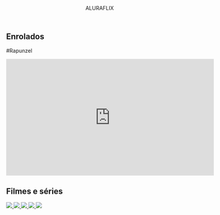 <html lang="pt-BR">
<head>
<link rel="stylesheet" href="styles.css">
<link rel="preconnect" href="https://fonts.googleapis.com">
<link rel="preconnect" href="https://fonts.gstatic.com" crossorigin>
<link
href="https://fonts.googleapis.com/css2?family=Chakra+Petch:ital,wght@0,300;0,40
0;0,500;0,600;0,700;1,300;1,400;1,500;1,600;1,700&display=swap"
rel="stylesheet">
<title>Aluraflix</title>
</head>
<body>
<header>ALURAFLIX</header>
<section class="chamada">
<div class="chamada-texto">
<h1>Enrolados</h1>
<p>#Rapunzel</p>
</div>
<div>
<iframe width="560" height="315"
src="https://youtu.be/GaYo2glRato?si=9e30PPcuthMDy6UY"
title="YouTube video player" frameborder="0"
allow="accelerometer; autoplay; clipboard-write; encrypted-media; 
gyroscope; picture-in-picture; web-share"
referrerpolicy="strict-origin-when-cross-origin" allowfullscreen></iframe>
</div>
</section>
<section class="categoria">
<h2>Filmes e séries</h2>
<div class="categoria-videos">
<a href="https://www.youtube.com/watch?v=GaYo2glRato&t">
<img src="https://img.youtube.com/vi/GaYo2glRato&t/maxresdefault.jpg" />
</a>
<a href="https://www.youtube.com/watch?v=nCmIwcycUJ8">
<img src="https://img.youtube.com/vi/nCmIwcycUJ8/maxresdefault.jpg" />
</a>
<a href="https://www.youtube.com/watch?v=FvRmEapoHRc">
<img src="https://img.youtube.com/vi/FvRmEapoHRc/maxresdefault.jpg" />
</a>
<a href="https://www.youtube.com/watch?v=Ipkw_hWW-Hw">
<img src="https://img.youtube.com/vi/Ipkw_hWW-Hw/maxresdefault.jpg" />
</a>
<a href="https://www.youtube.com/watch?v=d4DzMNGoyis">
<img src="https://img.youtube.com/vi/d4DzMNGoyis/maxresdefault.jpg" />
</a>
</div>
</section>
</body>
</html>
